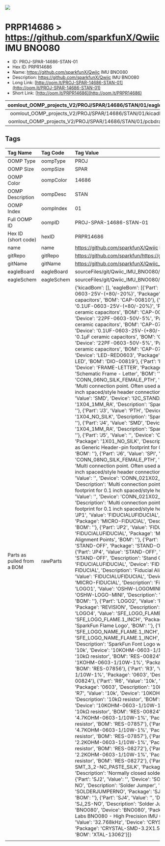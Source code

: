 


  
![][im]
# PRPR14686 > https://github.com/sparkfunX/Qwiic IMU BNO080

- ID: PROJ-SPAR-14686-STAN-01
- Hex ID: PRPR14686
- Name: https://github.com/sparkfunX/Qwiic IMU BNO080
- Description: https://github.com/sparkfunX/Qwiic IMU BNO080
- Long Link: [http://oom.lt/PROJ-SPAR-14686-STAN-01](http://oom.lt/PROJ-SPAR-14686-STAN-01)
- Short Link: [http://oom.lt/PRPR14686](http://oom.lt/PRPR14686)
  

|oomlout_OOMP_projects_V2/PROJ/SPAR/14686/STAN/01/eagleImage.png|oomlout_OOMP_projects_V2/PROJ/SPAR/14686/STAN/01/eagleSchemImage.png|oomlout_OOMP_projects_V2/PROJ/SPAR/14686/STAN/01/kicadPcb3dFront.png|oomlout_OOMP_projects_V2/PROJ/SPAR/14686/STAN/01/kicadPcb3dBack.png|
| :---: | :---: | :---: | :---: |
|oomlout_OOMP_projects_V2/PROJ/SPAR/14686/STAN/01/kicadPcb3d.png|oomlout_OOMP_projects_V2/PROJ/SPAR/14686/STAN/01/bomBack.png|oomlout_OOMP_projects_V2/PROJ/SPAR/14686/STAN/01/bomFront.png|oomlout_OOMP_projects_V2/PROJ/SPAR/14686/STAN/01/pcbdraw.svg|
|oomlout_OOMP_projects_V2/PROJ/SPAR/14686/STAN/01/pcbdrawBack.svg||||

## Tags
  

|Tag Name|Tag Code|Tag Value|
| :--- | :--- | :--- |
|OOMP Type|oompType|PROJ|
|OOMP Size|oompSize|SPAR|
|OOMP Color|oompColor|14686|
|OOMP Description|oompDesc|STAN|
|OOMP Index|oompIndex|01|
|Full OOMP ID|oompID|PROJ-SPAR-14686-STAN-01|
|Hex ID (short code)|hexID|PRPR14686|
|name|name|https://github.com/sparkfunX/Qwiic IMU BNO080|
|gitRepo|gitRepo|https://github.com/sparkfun/https://github.com/sparkfunX/Qwiic_IMU_BNO080|
|gitName|gitName|https://github.com/sparkfunX/Qwiic_IMU_BNO080|
|eagleBoard|eagleBoard|sourceFiles/git/Qwiic_IMU_BNO080/Documents/Qwiic_IMU_Bonobo.brd|
|eagleSchem|eagleSchem|sourceFiles/git/Qwiic_IMU_BNO080/Documents/Qwiic_IMU_Bonobo.sch|
|Parts as pulled from a BOM|rawParts|{'kicadBom': [], 'eagleBom': [{'Part': 'C1', 'Value': '0.1uF', 'Device': '0.1UF-0603-25V-(+80/-20%)', 'Package': '0603', 'Description': '0.1µF ceramic capacitors', 'BOM': 'CAP-00810'}, {'Part': 'C2', 'Value': '0.1uF', 'Device': '0.1UF-0603-25V-(+80/-20%)', 'Package': '0603', 'Description': '0.1µF ceramic capacitors', 'BOM': 'CAP-00810'}, {'Part': 'C3', 'Value': '22pF', 'Device': '22PF-0603-50V-5%', 'Package': '0603', 'Description': '22pF ceramic capacitors', 'BOM': 'CAP-07876'}, {'Part': 'C4', 'Value': '0.1uF', 'Device': '0.1UF-0603-25V-(+80/-20%)', 'Package': '0603', 'Description': '0.1µF ceramic capacitors', 'BOM': 'CAP-00810'}, {'Part': 'C5', 'Value': '22pF', 'Device': '22PF-0603-50V-5%', 'Package': '0603', 'Description': '22pF ceramic capacitors', 'BOM': 'CAP-07876'}, {'Part': 'D1', 'Value': 'RED', 'Device': 'LED-RED0603', 'Package': 'LED-0603', 'Description': 'Red SMD LED', 'BOM': 'DIO-00819'}, {'Part': 'FRAME1', 'Value': 'FRAME-LETTER', 'Device': 'FRAME-LETTER', 'Package': 'CREATIVE_COMMONS', 'Description': 'Schematic Frame - Letter', 'BOM': ''}, {'Part': 'J1', 'Value': '', 'Device': 'CONN_06NO_SILK_FEMALE_PTH', 'Package': '1X06_NO_SILK', 'Description': 'Multi connection point. Often used as Generic Header-pin footprint for 0.1 inch spaced/style header connections', 'BOM': 'CONN-08437'}, {'Part': 'J2', 'Value': 'SMD', 'Device': 'I2C_STANDARDJS-1MM', 'Package': '1X04_1MM_RA', 'Description': 'SparkFun I2C Standard Pinout Header', 'BOM': ''}, {'Part': 'J3', 'Value': 'PTH', 'Device': 'I2C_STANDARD_NO_SILK', 'Package': '1X04_NO_SILK', 'Description': 'SparkFun I2C Standard Pinout Header', 'BOM': ''}, {'Part': 'J4', 'Value': 'SMD', 'Device': 'I2C_STANDARDJS-1MM', 'Package': '1X04_1MM_RA', 'Description': 'SparkFun I2C Standard Pinout Header', 'BOM': ''}, {'Part': 'J5', 'Value': '', 'Device': 'CONN_01PTH_NO_SILK_YES_STOP', 'Package': '1X01_NO_SILK', 'Description': 'Single connection point. Often used as Generic Header-pin footprint for 0.1 inch spaced/style header connections', 'BOM': ''}, {'Part': 'J6', 'Value': 'SPI', 'Device': 'CONN_08NO_SILK_FEMALE_PTH', 'Package': '1X08_NO_SILK', 'Description': 'Multi connection point. Often used as Generic Header-pin footprint for 0.1 inch spaced/style header connections', 'BOM': 'CONN-08438'}, {'Part': 'J7', 'Value': '', 'Device': 'CONN_021X02_NO_SILK', 'Package': '1X02_NO_SILK', 'Description': 'Multi connection point. Often used as Generic Header-pin footprint for 0.1 inch spaced/style header connections', 'BOM': ''}, {'Part': 'J8', 'Value': '', 'Device': 'CONN_021X02_NO_SILK', 'Package': '1X02_NO_SILK', 'Description': 'Multi connection point. Often used as Generic Header-pin footprint for 0.1 inch spaced/style header connections', 'BOM': ''}, {'Part': 'JP1', 'Value': 'FIDUCIALUFIDUCIAL', 'Device': 'FIDUCIALUFIDUCIAL', 'Package': 'MICRO-FIDUCIAL', 'Description': 'Fiducial Alignment Points', 'BOM': ''}, {'Part': 'JP2', 'Value': 'FIDUCIALUFIDUCIAL', 'Device': 'FIDUCIALUFIDUCIAL', 'Package': 'MICRO-FIDUCIAL', 'Description': 'Fiducial Alignment Points', 'BOM': ''}, {'Part': 'JP3', 'Value': 'STAND-OFF', 'Device': 'STAND-OFF', 'Package': 'STAND-OFF', 'Description': 'Stand Off', 'BOM': ''}, {'Part': 'JP4', 'Value': 'STAND-OFF', 'Device': 'STAND-OFF', 'Package': 'STAND-OFF', 'Description': 'Stand Off', 'BOM': ''}, {'Part': 'JP5', 'Value': 'FIDUCIALUFIDUCIAL', 'Device': 'FIDUCIALUFIDUCIAL', 'Package': 'MICRO-FIDUCIAL', 'Description': 'Fiducial Alignment Points', 'BOM': ''}, {'Part': 'JP6', 'Value': 'FIDUCIALUFIDUCIAL', 'Device': 'FIDUCIALUFIDUCIAL', 'Package': 'MICRO-FIDUCIAL', 'Description': 'Fiducial Alignment Points', 'BOM': ''}, {'Part': 'LOGO1', 'Value': 'OSHW-LOGOMINI', 'Device': 'OSHW-LOGOMINI', 'Package': 'OSHW-LOGO-MINI', 'Description': 'Open-Source Hardware (OSHW) Logo', 'BOM': ''}, {'Part': 'LOGO2', 'Value': 'REVISION', 'Device': 'REVISION', 'Package': 'REVISION', 'Description': 'Revision By Text', 'BOM': ''}, {'Part': 'LOGO4', 'Value': 'SFE_LOGO_FLAME.1_INCH', 'Device': 'SFE_LOGO_FLAME.1_INCH', 'Package': 'SFE_LOGO_FLAME_.1', 'Description': 'SparkFun Flame Logo', 'BOM': ''}, {'Part': 'LOGO5', 'Value': 'SFE_LOGO_NAME_FLAME.1_INCH', 'Device': 'SFE_LOGO_NAME_FLAME.1_INCH', 'Package': 'SFE_LOGO_NAME_FLAME_.1', 'Description': 'SparkFun Font Logo w/ Flame', 'BOM': ''}, {'Part': 'R1', 'Value': '10k', 'Device': '10KOHM-0603-1/10W-1%', 'Package': '0603', 'Description': '10kΩ resistor', 'BOM': 'RES-00824'}, {'Part': 'R2', 'Value': '1k', 'Device': '1KOHM-0603-1/10W-1%', 'Package': '0603', 'Description': '1kΩ resistor', 'BOM': 'RES-07856'}, {'Part': 'R3', 'Value': '10k', 'Device': '10KOHM-0603-1/10W-1%', 'Package': '0603', 'Description': '10kΩ resistor', 'BOM': 'RES-00824'}, {'Part': 'R6', 'Value': '10k', 'Device': '10KOHM-0603-1/10W-1%', 'Package': '0603', 'Description': '10kΩ resistor', 'BOM': 'RES-00824'}, {'Part': 'R7', 'Value': '10k', 'Device': '10KOHM-0603-1/10W-1%', 'Package': '0603', 'Description': '10kΩ resistor', 'BOM': 'RES-00824'}, {'Part': 'R8', 'Value': '10k', 'Device': '10KOHM-0603-1/10W-1%', 'Package': '0603', 'Description': '10kΩ resistor', 'BOM': 'RES-00824'}, {'Part': 'R9', 'Value': '4.7k', 'Device': '4.7KOHM-0603-1/10W-1%', 'Package': '0603', 'Description': '4.7kΩ resistor', 'BOM': 'RES-07857'}, {'Part': 'R10', 'Value': '4.7k', 'Device': '4.7KOHM-0603-1/10W-1%', 'Package': '0603', 'Description': '4.7kΩ resistor', 'BOM': 'RES-07857'}, {'Part': 'R12', 'Value': '2.2k', 'Device': '2.2KOHM-0603-1/10W-1%', 'Package': '0603', 'Description': '2.2kΩ resistor', 'BOM': 'RES-08272'}, {'Part': 'R13', 'Value': '2.2k', 'Device': '2.2KOHM-0603-1/10W-1%', 'Package': '0603', 'Description': '2.2kΩ resistor', 'BOM': 'RES-08272'}, {'Part': 'SJ1', 'Value': '', 'Device': 'JUMPER-SMT_3_2-NC_PASTE_SILK', 'Package': 'SMT-JUMPER_3_2-NC_PASTE_SILK', 'Description': 'Normally closed solder jumper (2 of 2 connections)', 'BOM': ''}, {'Part': 'SJ2', 'Value': '', 'Device': 'SOLDERJUMPERNO', 'Package': 'SJ_2S-NO', 'Description': 'Solder Jumper', 'BOM': ''}, {'Part': 'SJ3', 'Value': '', 'Device': 'SOLDERJUMPERNO', 'Package': 'SJ_2S-NO', 'Description': 'Solder Jumper', 'BOM': ''}, {'Part': 'SJ4', 'Value': '', 'Device': 'SOLDERJUMPERNO', 'Package': 'SJ_2S-NO', 'Description': 'Solder Jumper', 'BOM': ''}, {'Part': 'U2', 'Value': 'BNO080', 'Device': 'BNO080', 'Package': 'LGA-28', 'Description': 'Hillcrest Labs BNO080 - High Precision IMU (VR)', 'BOM': 'SEN-13947'}, {'Part': 'Y1', 'Value': '32.768kHz', 'Device': 'CRYSTAL-32.768KHZSMD-3.2X1.5', 'Package': 'CRYSTAL-SMD-3.2X1.5MM', 'Description': '32.768kHz Crystal', 'BOM': 'XTAL-13062'}]}|
||||



[im]: PROJ/SPAR/14686/STAN/01/kicadPcb3d_450.png
